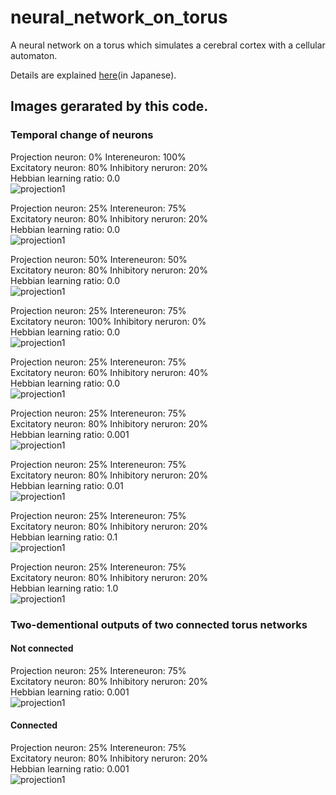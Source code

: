 # neural_network_on_torus
A neural network on a torus which simulates a cerebral cortex with a cellular automaton.

Details are explained [here](https://speakerdeck.com/yukinaga/iosapurini-yi-shi-hasu-rufalseka-deipuraningufalsexian-niaruren-gong-zhi-neng-ai)(in Japanese).

## Images gerarated by this code.
### Temporal change of neurons
Projection neuron: 0% Intereneuron: 100%  
Excitatory neuron: 80% Inhibitory neruron: 20%  
Hebbian learning ratio: 0.0  
![projection1](https://github.com/yukinaga/neural_network_on_torus/blob/master/images/proj_000.gif)  

Projection neuron: 25% Intereneuron: 75%  
Excitatory neuron: 80% Inhibitory neruron: 20%  
Hebbian learning ratio: 0.0  
![projection1](https://github.com/yukinaga/neural_network_on_torus/blob/master/images/proj_025.gif)  

Projection neuron: 50% Intereneuron: 50%  
Excitatory neuron: 80% Inhibitory neruron: 20%  
Hebbian learning ratio: 0.0  
![projection1](https://github.com/yukinaga/neural_network_on_torus/blob/master/images/proj_050.gif)  

Projection neuron: 25% Intereneuron: 75%  
Excitatory neuron: 100% Inhibitory neruron: 0%  
Hebbian learning ratio: 0.0  
![projection1](https://github.com/yukinaga/neural_network_on_torus/blob/master/images/inhib_000.gif)  

Projection neuron: 25% Intereneuron: 75%  
Excitatory neuron: 60% Inhibitory neruron: 40%  
Hebbian learning ratio: 0.0  
![projection1](https://github.com/yukinaga/neural_network_on_torus/blob/master/images/inhib_040.gif)  

Projection neuron: 25% Intereneuron: 75%  
Excitatory neuron: 80% Inhibitory neruron: 20%  
Hebbian learning ratio: 0.001  
![projection1](https://github.com/yukinaga/neural_network_on_torus/blob/master/images/ramda0001.gif)  

Projection neuron: 25% Intereneuron: 75%  
Excitatory neuron: 80% Inhibitory neruron: 20%  
Hebbian learning ratio: 0.01  
![projection1](https://github.com/yukinaga/neural_network_on_torus/blob/master/images/ramda001.gif)  

Projection neuron: 25% Intereneuron: 75%  
Excitatory neuron: 80% Inhibitory neruron: 20%  
Hebbian learning ratio: 0.1  
![projection1](https://github.com/yukinaga/neural_network_on_torus/blob/master/images/ramda01.gif)  

Projection neuron: 25% Intereneuron: 75%  
Excitatory neuron: 80% Inhibitory neruron: 20%  
Hebbian learning ratio: 1.0  
![projection1](https://github.com/yukinaga/neural_network_on_torus/blob/master/images/ramda1.gif)  

### Two-dementional outputs of two connected torus networks
#### Not connected
Projection neuron: 25% Intereneuron: 75%  
Excitatory neuron: 80% Inhibitory neruron: 20%  
Hebbian learning ratio: 0.001  
![projection1](https://github.com/yukinaga/neural_network_on_torus/blob/master/images/not_connected.gif)  

#### Connected
Projection neuron: 25% Intereneuron: 75%  
Excitatory neuron: 80% Inhibitory neruron: 20%  
Hebbian learning ratio: 0.001  
![projection1](https://github.com/yukinaga/neural_network_on_torus/blob/master/images/connected.gif)  
